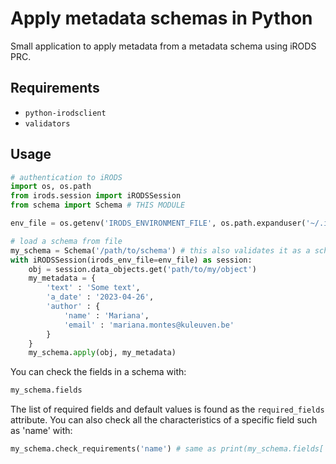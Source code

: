 # Apply metadata schemas in Python

Small application to apply metadata from a metadata schema using iRODS PRC.

## Requirements

- `python-irodsclient`
- `validators`

## Usage

```python
# authentication to iRODS
import os, os.path
from irods.session import iRODSSession
from schema import Schema # THIS MODULE

env_file = os.getenv('IRODS_ENVIRONMENT_FILE', os.path.expanduser('~/.irods/irods_environment.json'))

# load a schema from file
my_schema = Schema('/path/to/schema') # this also validates it as a schema
with iRODSSession(irods_env_file=env_file) as session:
    obj = session.data_objects.get('path/to/my/object')
    my_metadata = {
        'text' : 'Some text',
        'a_date' : '2023-04-26',
        'author' : {
            'name' : 'Mariana',
            'email' : 'mariana.montes@kuleuven.be'
        }
    }
    my_schema.apply(obj, my_metadata)
```

You can check the fields in a schema with:

```python
my_schema.fields
```

The list of required fields and default values is found as the `required_fields` attribute.
You can also check all the characteristics of a specific field such as 'name' with:

```python
my_schema.check_requirements('name') # same as print(my_schema.fields['name'])
```
